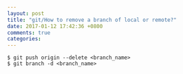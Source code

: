 ```yaml
---
layout: post
title: "git/How to remove a branch of local or remote?"
date: 2017-01-12 17:42:36 +0800
comments: true
categories: 
---
```



```shell
$ git push origin --delete <branch_name>
$ git branch -d <branch_name>
```